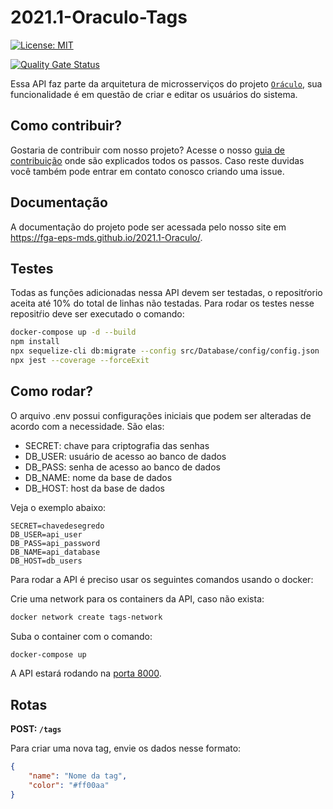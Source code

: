 # 2021.1-Oraculo-Tags

[![License: MIT](https://img.shields.io/badge/License-MIT-blue.svg)](https://opensource.org/licenses/gpl-3.0.html)

<!-- [![codecov](https://codecov.io/gh/fga-eps-mds_2021-1-PC-GO-Profi/branch/master/graph/badge.svg?token=06OWCVXW69)](https://codecov.io/gh/fga-eps-mds/2020-2-SiGeD-Clients) -->

[![Quality Gate Status](https://sonarcloud.io/api/project_badges/measure?project=fga-eps-mds_2021.1-Oraculo-Tags&metric=alert_status)](https://sonarcloud.io/dashboard?id=fga-eps-mds_2021.1-Oraculo-Tags)

<!-- [![Maintainability](https://api.codeclimate.com/v1/badges/1df404296f3bc6768bb4/maintainability)](https://codeclimate.com/github/fga-eps-mds/2020-2-SiGeD-Clients/maintainability) -->

Essa API faz parte da arquitetura de microsserviços do projeto [`Oráculo`](https://github.com/fga-eps-mds/2021.1-Oraculo), sua funcionalidade é em questão de criar e editar os usuários do sistema.

## Como contribuir?

Gostaria de contribuir com nosso projeto? Acesse o nosso [guia de contribuição](https://fga-eps-mds.github.io/2021.1-Oraculo/CONTRIBUTING/) onde são explicados todos os passos.
Caso reste duvidas você também pode entrar em contato conosco criando uma issue.

## Documentação

A documentação do projeto pode ser acessada pelo nosso site em https://fga-eps-mds.github.io/2021.1-Oraculo/.

## Testes

Todas as funções adicionadas nessa API devem ser testadas, o repositŕorio aceita até 10% do total de linhas não testadas. Para rodar os testes nesse repositŕio deve ser executado o comando:

```bash
docker-compose up -d --build
npm install
npx sequelize-cli db:migrate --config src/Database/config/config.json
npx jest --coverage --forceExit
```

## Como rodar?

O arquivo .env possui configurações iniciais que podem ser alteradas de acordo com a necessidade. São elas:

-   SECRET: chave para criptografia das senhas
-   DB_USER: usuário de acesso ao banco de dados
-   DB_PASS: senha de acesso ao banco de dados
-   DB_NAME: nome da base de dados
-   DB_HOST: host da base de dados

Veja o exemplo abaixo:

```
SECRET=chavedesegredo
DB_USER=api_user
DB_PASS=api_password
DB_NAME=api_database
DB_HOST=db_users
```

Para rodar a API é preciso usar os seguintes comandos usando o docker:

Crie uma network para os containers da API, caso não exista:

```bash
docker network create tags-network
```

Suba o container com o comando:

```bash
docker-compose up
```

A API estará rodando na [porta 8000](http://localhost:8002).

## Rotas

**POST: `/tags`**

Para criar uma nova tag, envie os dados nesse formato:

```json
{
    "name": "Nome da tag",
    "color": "#ff00aa"
}
```
